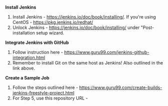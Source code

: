**Install Jenkins**
1. Install Jenkins - https://jenkins.io/doc/book/installing/. If you're using CentOS - https://pkg.jenkins.io/redhat/
2. Unlock Jenkins - https://jenkins.io/doc/book/installing/ under "Post-installation setup wizard.

**Integrate Jenkins with GitHub**
1. Follow instruction here - https://www.guru99.com/jenkins-github-integration.html
2. Remember to install Git on the same host as Jenkins! Also outlined in the link above.

**Create a Sample Job**
1. Follow the steps outlined here - https://www.guru99.com/create-builds-jenkins-freestyle-project.html
2. For Step 5, use this repository URL - 
